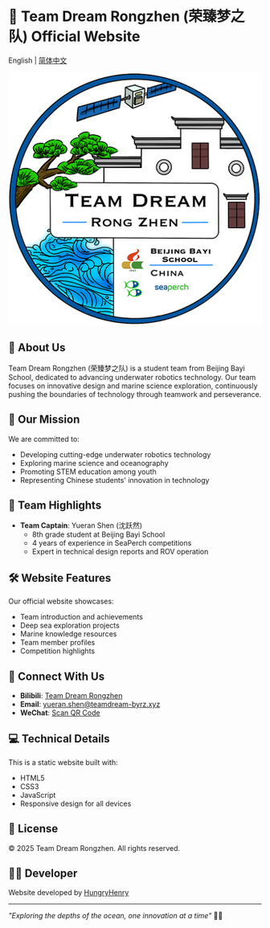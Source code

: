 # 🌊 Team Dream Rongzhen (荣臻梦之队) Official Website

English | [简体中文](README_CN.md)

![Team Logo](img/ico.png)

## 📖 About Us

Team Dream Rongzhen (荣臻梦之队) is a student team from Beijing Bayi School, dedicated to advancing underwater robotics technology. Our team focuses on innovative design and marine science exploration, continuously pushing the boundaries of technology through teamwork and perseverance.

## 🚀 Our Mission

We are committed to:
- Developing cutting-edge underwater robotics technology
- Exploring marine science and oceanography
- Promoting STEM education among youth
- Representing Chinese students' innovation in technology

## 🌟 Team Highlights

- **Team Captain**: Yueran Shen (沈跃然)
  - 8th grade student at Beijing Bayi School
  - 4 years of experience in SeaPerch competitions
  - Expert in technical design reports and ROV operation

## 🛠️ Website Features

Our official website showcases:
- Team introduction and achievements
- Deep sea exploration projects
- Marine knowledge resources
- Team member profiles
- Competition highlights

## 📱 Connect With Us

- **Bilibili**: [Team Dream Rongzhen](https://space.bilibili.com/3546600993458304)
- **Email**: yueran.shen@teamdream-byrz.xyz
- **WeChat**: [Scan QR Code](img/wxSPH.png)

## 💻 Technical Details

This is a static website built with:
- HTML5
- CSS3
- JavaScript
- Responsive design for all devices

## 📄 License

© 2025 Team Dream Rongzhen. All rights reserved.

## 👨‍💻 Developer

Website developed by [HungryHenry](http://hungryhenry.xyz)

---

*"Exploring the depths of the ocean, one innovation at a time"* 🌊🤖
